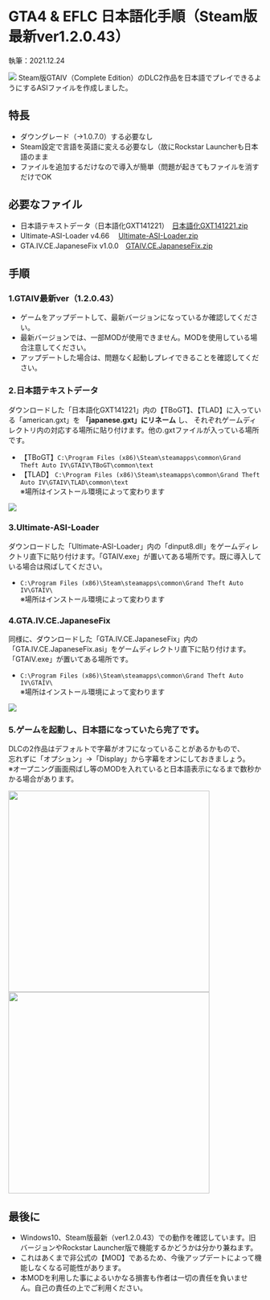 # GTA4 & EFLC 日本語化手順（Steam版 最新ver1.2.0.43）
執筆：2021.12.24

![](https://github.com/prjct-samwest/GTA.IV.CE.JapaneseFix/blob/images/sc1.jpg)
Steam版GTAIV（Complete Edition）のDLC2作品を日本語でプレイできるようにするASIファイルを作成しました。  

## 特長
- ダウングレード（→1.0.7.0）する必要なし
- Steam設定で言語を英語に変える必要なし（故にRockstar Launcherも日本語のまま
- ファイルを追加するだけなので導入が簡単（問題が起きてもファイルを消すだけでOK

## 必要なファイル
- 日本語テキストデータ（日本語化GXT141221）　[日本語化GXT141221.zip](https://ux.getuploader.com/GTA4J/download/169)
- Ultimate-ASI-Loader  v4.66 　[Ultimate-ASI-Loader.zip](https://github.com/ThirteenAG/Ultimate-ASI-Loader/releases)
- GTA.IV.CE.JapaneseFix v1.0.0　[GTAIV.CE.JapaneseFix.zip](https://github.com/prjct-samwest/GTA.IV.CE.JapaneseFix/releases)

## 手順
### 1.GTAIV最新ver（1.2.0.43）
- ゲームをアップデートして、最新バージョンになっているか確認してください。
- 最新バージョンでは、一部MODが使用できません。MODを使用している場合注意してください。
- アップデートした場合は、問題なく起動しプレイできることを確認してください。

### 2.日本語テキストデータ
ダウンロードした「日本語化GXT141221」内の【TBoGT】、【TLAD】に入っている「american.gxt」を **「japanese.gxt」にリネーム** し、
それぞれゲームディレクトリ内の対応する場所に貼り付けます。他の.gxtファイルが入っている場所です。
 
- 【TBoGT】```C:\Program Files (x86)\Steam\steamapps\common\Grand Theft Auto IV\GTAIV\TBoGT\common\text```
- 【TLAD】 ```C:\Program Files (x86)\Steam\steamapps\common\Grand Theft Auto IV\GTAIV\TLAD\common\text```   
  ※場所はインストール環境によって変わります

![](https://github.com/prjct-samwest/GTA.IV.CE.JapaneseFix/blob/images/sc3.png)
  
### 3.Ultimate-ASI-Loader
ダウンロードした「Ultimate-ASI-Loader」内の「dinput8.dll」をゲームディレクトリ直下に貼り付けます。「GTAIV.exe」が置いてある場所です。既に導入している場合は飛ばしてください。
- ```C:\Program Files (x86)\Steam\steamapps\common\Grand Theft Auto IV\GTAIV\```  
  ※場所はインストール環境によって変わります
  
    
### 4.GTA.IV.CE.JapaneseFix
同様に、ダウンロードした「GTA.IV.CE.JapaneseFix」内の「GTA.IV.CE.JapaneseFix.asi」をゲームディレクトリ直下に貼り付けます。「GTAIV.exe」が置いてある場所です。
- ```C:\Program Files (x86)\Steam\steamapps\common\Grand Theft Auto IV\GTAIV\```  
  ※場所はインストール環境によって変わります
    
![](https://github.com/prjct-samwest/GTA.IV.CE.JapaneseFix/blob/images/sc5.png)  
    
### 5.ゲームを起動し、日本語になっていたら完了です。
DLCの2作品はデフォルトで字幕がオフになっていることがあるかもので、  
忘れずに「オプション」→「Display」から字幕をオンにしておきましょう。  
※オープニング画面飛ばし等のMODを入れていると日本語表示になるまで数秒かかる場合があります。

<img src="https://github.com/prjct-samwest/GTA.IV.CE.JapaneseFix/blob/images/sc2.jpg" width="400">  <img src="https://github.com/prjct-samwest/GTA.IV.CE.JapaneseFix/blob/images/sc4.jpg" width="400">


## 最後に
- Windows10、Steam版最新（ver1.2.0.43）での動作を確認しています。旧バージョンやRockstar Launcher版で機能するかどうかは分かり兼ねます。
- これはあくまで非公式の【MOD】であるため、今後アップデートによって機能しなくなる可能性があります。
- 本MODを利用した事によるいかなる損害も作者は一切の責任を負いません。自己の責任の上でご利用ください。


